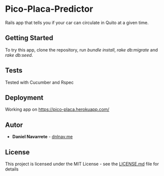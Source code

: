# Pico-Placa-Predictor
Rails app that tells you if your car can circulate in Quito at a given time.

## Getting Started

To try this app, clone the repository, run *bundle install*, *rake db:migrate* and *rake db:seed*.


## Tests

Tested with Cucumber and Rspec


## Deployment

Working app on https://pico-placa.herokuapp.com/


## Autor

* **Daniel Navarrete** - [dnlnav.me](http://dnlnav.llankanacorp.com)

## License

This project is licensed under the MIT License - see the [LICENSE.md](LICENSE.md) file for details
